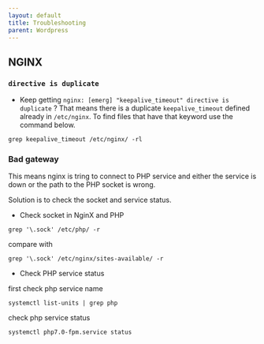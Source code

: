 ```yaml
---
layout: default
title: Troubleshooting      
parent: Wordpress
---
```


## NGINX

### `directive is duplicate`

* Keep getting `nginx: [emerg] "keepalive_timeout" directive is duplicate` ? That means there is a duplicate `keepalive_timeout` defined already in `/etc/nginx`. To find files that have that keyword use the command below.

````
grep keepalive_timeout /etc/nginx/ -rl
````

### Bad gateway

This means nginx is tring to connect to PHP service and either the service is down or the path to the PHP socket is wrong.

Solution is to check the socket and service status.

* Check socket in NginX and PHP

````
grep '\.sock' /etc/php/ -r
````

compare with

````
grep '\.sock' /etc/nginx/sites-available/ -r
````

* Check PHP service status

 first check php service name

 ````
 systemctl list-units | grep php
 ````

 check php service status

 ````
 systemctl php7.0-fpm.service status
 ````
